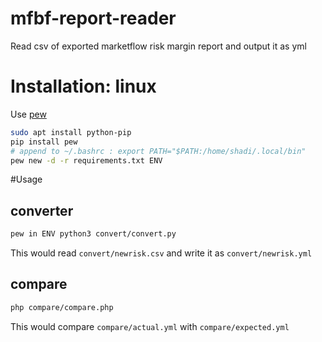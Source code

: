# mfbf-report-reader
Read csv of exported marketflow risk margin report and output it as yml

# Installation: linux
Use [pew](https://github.com/berdario/pew)
```bash
sudo apt install python-pip
pip install pew
# append to ~/.bashrc : export PATH="$PATH:/home/shadi/.local/bin"
pew new -d -r requirements.txt ENV
```

#Usage

## converter
```bash
pew in ENV python3 convert/convert.py
```
This would read `convert/newrisk.csv` and write it as `convert/newrisk.yml`

## compare
```bash
php compare/compare.php
```
This would compare `compare/actual.yml` with `compare/expected.yml`
